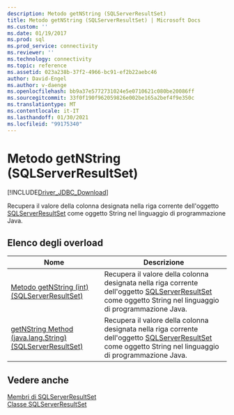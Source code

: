 ```yaml
---
description: Metodo getNString (SQLServerResultSet)
title: Metodo getNString (SQLServerResultSet) | Microsoft Docs
ms.custom: ''
ms.date: 01/19/2017
ms.prod: sql
ms.prod_service: connectivity
ms.reviewer: ''
ms.technology: connectivity
ms.topic: reference
ms.assetid: 023a238b-37f2-4966-bc91-ef2b22aebc46
author: David-Engel
ms.author: v-daenge
ms.openlocfilehash: bb9a37e5772731024e5e0710621c080be20086ff
ms.sourcegitcommit: 33f0f190f962059826e002be165a2bef4f9e350c
ms.translationtype: MT
ms.contentlocale: it-IT
ms.lasthandoff: 01/30/2021
ms.locfileid: "99175340"
---
```

# <a name="getnstring-method-sqlserverresultset"></a>Metodo getNString (SQLServerResultSet)
[!INCLUDE[Driver_JDBC_Download](../../../includes/driver_jdbc_download.md)]

  Recupera il valore della colonna designata nella riga corrente dell'oggetto [SQLServerResultSet](../../../connect/jdbc/reference/sqlserverresultset-class.md) come oggetto String nel linguaggio di programmazione Java.  
  
## <a name="overload-list"></a>Elenco degli overload  
  
|Nome|Descrizione|  
|----------|-----------------|  
|[Metodo getNString &#40;int&#41; &#40;SQLServerResultSet&#41;](../../../connect/jdbc/reference/getnstring-method-int-sqlserverresultset.md)|Recupera il valore della colonna designata nella riga corrente dell'oggetto [SQLServerResultSet](../../../connect/jdbc/reference/sqlserverresultset-class.md) come oggetto String nel linguaggio di programmazione Java.|  
|[getNString Method &#40;java.lang.String&#41; &#40;SQLServerResultSet&#41;](../../../connect/jdbc/reference/getnstring-method-java-lang-string-sqlserverresultset.md)|Recupera il valore della colonna designata nella riga corrente dell'oggetto [SQLServerResultSet](../../../connect/jdbc/reference/sqlserverresultset-class.md) come oggetto String nel linguaggio di programmazione Java.|  
  
## <a name="see-also"></a>Vedere anche  
 [Membri di SQLServerResultSet](../../../connect/jdbc/reference/sqlserverresultset-members.md)   
 [Classe SQLServerResultSet](../../../connect/jdbc/reference/sqlserverresultset-class.md)  
  
  

